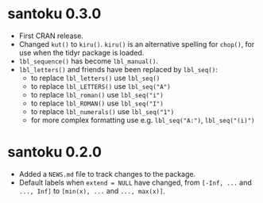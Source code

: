 
# santoku 0.3.0

* First CRAN release.
* Changed `kut()` to `kiru()`. `kiru()` is an alternative spelling for `chop()`, 
  for use when the tidyr package is loaded.
* `lbl_sequence()` has become `lbl_manual()`.
* `lbl_letters()` and friends have been replaced by `lbl_seq()`:
  - to replace `lbl_letters()` use `lbl_seq()`
  - to replace `lbl_LETTERS()` use `lbl_seq("A")`
  - to replace `lbl_roman()` use `lbl_seq("i")`
  - to replace `lbl_ROMAN()` use `lbl_seq("I")`
  - to replace `lbl_numerals()` use `lbl_seq("1")`
  - for more complex formatting use e.g. `lbl_seq("A:")`, `lbl_seq("(i)")`

# santoku 0.2.0

* Added a `NEWS.md` file to track changes to the package.
* Default labels when `extend = NULL` have changed, from
  `[-Inf, ...` and `..., Inf]` to `[min(x), ...` and `..., max(x)]`.
